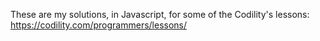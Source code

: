 These are my solutions, in Javascript, for some of the Codility's lessons: https://codility.com/programmers/lessons/